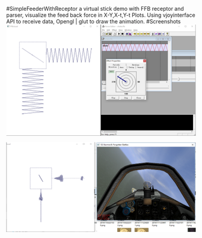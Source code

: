 #SimpleFeederWithReceptor
a virtual stick demo with FFB receptor and parser, visualize the feed back force in X-Y,X-t,Y-t Plots. Using vjoyinterface API to receive data, Opengl | glut to draw the animation.
#Screenshots
![fedit.png](https://github.com/beantowel/FFBMK1/raw/master/SimpleFeederWithReceptor/Screenshots/fedit.png)

![il2game.png](https://github.com/beantowel/FFBMK1/raw/master/SimpleFeederWithReceptor/Screenshots/game.png)